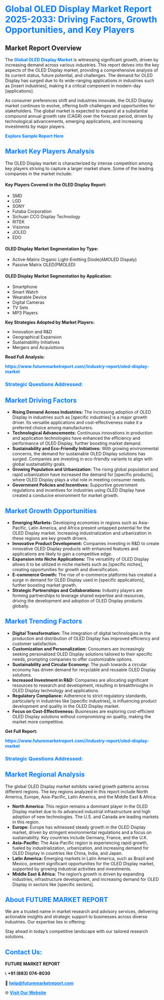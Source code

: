<h1 style="color: #007BFF;">Global OLED Display Market Report 2025-2033: Driving Factors, Growth Opportunities, and Key Players</h1>

<section id="overview">
<h2>Market Report Overview</h2>
<p>The <a href="https://www.futuremarketreport.com//industry-report/oled-display-market" style="color: #007BFF; text-decoration: none;"><strong>Global OLED Display Market</strong></a> is witnessing significant growth, driven by increasing demand across various industries. This report delves into the key aspects of the OLED Display market, providing a comprehensive analysis of its current status, future potential, and challenges. The demand for OLED Display has surged due to its wide-ranging applications in industries such as [insert industries], making it a critical component in modern-day [applications].</p>
<p>As consumer preferences shift and industries innovate, the OLED Display market continues to evolve, offering both challenges and opportunities for stakeholders. The global market is expected to expand at a substantial compound annual growth rate (CAGR) over the forecast period, driven by technological advancements, emerging applications, and increasing investments by major players.</p>
</section>

<section id="overview">
<p><a href="https://www.futuremarketreport.com//request-sample/reportId=88804" style="color: #007BFF; text-decoration: none;"><strong>Explore Sample Report Here</strong></a></p>
</section>

<section id="key-players">
<h2 style="color: #007BFF;">Market Key Players Analysis</h2>
<p>The OLED Display market is characterized by intense competition among key players striving to capture a larger market share. Some of the leading companies in the market include:</p>
<h4>Key Players Covered in the OLED Display Report:</h4>
<ul><li>SMD</li><li>LGD</li><li>SONY</li><li>Futaba Corporation</li><li>Sichuan CCO Display Technology</li><li>RITEK</li><li>Visionox</li><li>JOLED</li><li>EDO</li></ul>
<h4>OLED Display Market Segmentation by Type:</h4>
<ul><li>Active-Matrix Organic Light-Emitting Diode(AMOLED Dispaly)</li><li>Passive Matrix OLED(PMOLED)</li></ul>

<h4>OLED Display Market Segmentation by Application:</h4>
<ul><li>Smartphone</li><li>Smart Watch</li><li>Wearable Device</li><li>Digital Cameras</li><li>TV Sets</li><li>MP3 Players</li></ul>
<p><strong>Key Strategies Adopted by Market Players:</strong></p>
<ul>
<li>Innovation and R&D</li>
<li>Geographical Expansion</li>
<li>Sustainability Initiatives</li>
<li>Mergers and Acquisitions</li>
</ul>
</section>

<section>
<p><strong>Read Full Analysis: </strong></p><a href="https://www.futuremarketreport.com//industry-report/oled-display-market" style="color: #007BFF; text-decoration: none;"><strong>https://www.futuremarketreport.com//industry-report/oled-display-market</strong></a>
<h3 style="color: #007BFF;">Strategic Questions Addressed:</h3>
</section>

<section id="driving-factors">
<h2 style="color: #007BFF;">Market Driving Factors</h2>
<ul>
<li><strong>Rising Demand Across Industries:</strong> The increasing adoption of OLED Display in industries such as [specific industries] is a major growth driver. Its versatile applications and cost-effectiveness make it a preferred choice among manufacturers.</li>
<li><strong>Technological Advancements:</strong> Continuous innovations in production and application technologies have enhanced the efficiency and performance of OLED Display, further boosting market demand.</li>
<li><strong>Sustainability and Eco-Friendly Initiatives:</strong> With growing environmental concerns, the demand for sustainable OLED Display solutions has surged. Companies are investing in eco-friendly variants to align with global sustainability goals.</li>
<li><strong>Growing Population and Urbanization:</strong> The rising global population and rapid urbanization have increased the demand for [specific products], where OLED Display plays a vital role in meeting consumer needs.</li>
<li><strong>Government Policies and Incentives:</strong> Supportive government regulations and incentives for industries using OLED Display have created a conducive environment for market growth.</li>
</ul>
</section>

<section id="growth-opportunities">
<h2 style="color: #007BFF;">Market Growth Opportunities</h2>
<ul>
<li><strong>Emerging Markets:</strong> Developing economies in regions such as Asia-Pacific, Latin America, and Africa present untapped potential for the OLED Display market. Increasing industrialization and urbanization in these regions are key growth drivers.</li>
<li><strong>Innovative Product Development:</strong> Companies investing in R&D to create innovative OLED Display products with enhanced features and applications are likely to gain a competitive edge.</li>
<li><strong>Expansion into Niche Applications:</strong> The versatility of OLED Display allows it to be utilized in niche markets such as [specific niches], creating opportunities for growth and diversification.</li>
<li><strong>E-commerce Growth:</strong> The rise of e-commerce platforms has created a surge in demand for OLED Display used in [specific applications], further boosting market growth.</li>
<li><strong>Strategic Partnerships and Collaborations:</strong> Industry players are forming partnerships to leverage shared expertise and resources, driving the development and adoption of OLED Display products globally.</li>
</ul>
</section>

<section id="trending-factors">
<h2 style="color: #007BFF;">Market Trending Factors</h2>
<ul>
<li><strong>Digital Transformation:</strong> The integration of digital technologies in the production and distribution of OLED Display has improved efficiency and customer satisfaction.</li>
<li><strong>Customization and Personalization:</strong> Consumers are increasingly seeking personalized OLED Display solutions tailored to their specific needs, prompting companies to offer customizable options.</li>
<li><strong>Sustainability and Circular Economy:</strong> The push towards a circular economy has driven demand for recyclable and reusable OLED Display solutions.</li>
<li><strong>Increased Investment in R&D:</strong> Companies are allocating significant resources to research and development, resulting in breakthroughs in OLED Display technology and applications.</li>
<li><strong>Regulatory Compliance:</strong> Adherence to strict regulatory standards, particularly in industries like [specific industries], is influencing product development and quality in the OLED Display market.</li>
<li><strong>Focus on Cost-Effectiveness:</strong> Businesses are exploring cost-efficient OLED Display solutions without compromising on quality, making the market more competitive.</li>
</ul>
</section>

<section>
<p><strong>Get Full Report: </strong></p><a href="https://www.futuremarketreport.com//industry-report/oled-display-market" style="color: #007BFF; text-decoration: none;"><strong>https://www.futuremarketreport.com//industry-report/oled-display-market</strong></a>
<h3 style="color: #007BFF;">Strategic Questions Addressed:</h3>
</section>


<section id="regional-analysis">
<h2 style="color: #007BFF;">Market Regional Analysis</h2>
<p>The global OLED Display market exhibits varied growth patterns across different regions. The key regions analyzed in this report include North America, Europe, Asia-Pacific, Latin America, and the Middle East & Africa:</p>
<ul>
<li><strong>North America:</strong> This region remains a dominant player in the OLED Display market due to its advanced industrial infrastructure and high adoption of new technologies. The U.S. and Canada are leading markets in this region.</li>
<li><strong>Europe:</strong> Europe has witnessed steady growth in the OLED Display market, driven by stringent environmental regulations and a focus on sustainability. Key countries include Germany, France, and the U.K.</li>
<li><strong>Asia-Pacific:</strong> The Asia-Pacific region is experiencing rapid growth, fueled by industrialization, urbanization, and increasing demand for OLED Display in countries like China, India, and Japan.</li>
<li><strong>Latin America:</strong> Emerging markets in Latin America, such as Brazil and Mexico, present significant opportunities for the OLED Display market, supported by growing industrial activities and investments.</li>
<li><strong>Middle East & Africa:</strong> The region’s growth is driven by expanding industries, infrastructure development, and increasing demand for OLED Display in sectors like [specific sectors].</li>
</ul>
</section>

<footer>
<h2 style="color: #007BFF;">About FUTURE MARKET REPORT</h2>
<p>We are a trusted name in market research and advisory services, delivering actionable insights and strategic support to businesses across diverse industries. Our expertise lies in offering:</p>

<p>Stay ahead in today’s competitive landscape with our tailored research solutions.</p>

<h2 style="color: #007BFF;">Contact Us:</h2>
<p><strong>FUTURE MARKET REPORT</strong></p>
<p>📞 <strong>+91 (883) 074-8030</strong></p>
<p>📧 <strong><a href="mailto:help@futuremarketreport.com" style="color: #007BFF;">help@futuremarketreport.com</a></strong></p>
<p>🌐 <strong><a href="https://www.futuremarketreport.com/" style="color: #007BFF;">Visit Our Website</a></strong></p>
</footer>